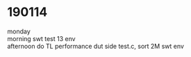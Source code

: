 # 190114

monday  
morning swt test 13 env  
afternoon do TL performance dut side test.c, sort 2M swt env  

